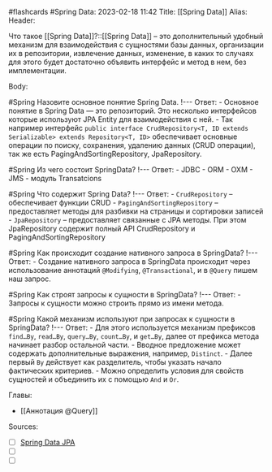 #flashcards #Spring 
Data: 2023-02-18 11:42
Title: [[Spring Data]]
Alias:
Header:

Что такое [[Spring Data]]?::[[Spring Data]] – это дополнительный удобный механизм для взаимодействия с сущностями базы данных, организации их в репозитории, извлечение данных, изменение, в каких то случаях для этого будет достаточно объявить интерфейс и метод в нем, без имплементации.
<!--SR:!2023-11-03,10,250-->



Body:



#Spring 
Назовите основное понятие Spring Data.
!---
Ответ:
	- Основное понятие в Spring Data — это репозиторий. Это несколько интерфейсов которые используют JPA Entity для взаимодействия с ней. 
	- Так например интерфейс `public interface CrudRepository<T, ID extends Serializable> extends Repository<T, ID>` обеспечивает основные операции по поиску, сохранения, удалению данных (CRUD операции), так же есть PagingAndSortingRepository, JpaRepository.
<!--SR:!2023-11-03,10,290-->




#Spring 
Из чего состоит SpringData?
!---
Ответ:
	- JDBC
	- ORM
	- OXM
	- JMS 
	- модуль Transatcions
<!--SR:!2023-11-03,10,230-->



#Spring 
Что содержит Spring Data?
!---
Ответ:
	- `CrudRepository` – обеспечивает функции CRUD
	- `PagingAndSortingRepository` – предоставляет методы для разбивки на страницы и сортировки записей
	- `JpaRepository` – предоставляет связанные с JPA методы. При этом JpaRepository содержит полный API CrudRepository и PagingAndSortingRepository
<!--SR:!2023-11-03,10,270-->



#Spring 
Как происходит создание нативного запроса в SpringData?
!---
Ответ:
	- Создание нативного запроса в SpringData происходит через использование аннотаций `@Modifying`, `@Transactional`, и в `@Query` пишем наш запрос.
<!--SR:!2023-10-29,10,250-->


#Spring 
Как строят запросы к сущности в SpringData?
!---
Ответ:
	- Запросы к сущности можно строить прямо из имени метода.
<!--SR:!2023-11-03,10,350-->


#Spring 
Какой механизм используют при запросах к сущности в SpringData?
!---
Ответ:
	- Для этого используется механизм префиксов `find…By`, `read…By`, `query…By`, `count…By`, и `get…By`, далее от префикса метода начинает разбор остальной части. 
	- Вводное предложение может содержать дополнительные выражения, например, `Distinct`. 
	- Далее первый `By` действует как разделитель, чтобы указать начало фактических критериев. 
	- Можно определить условия для свойств сущностей и объединить их с помощью `And` и `Or`.
<!--SR:!2023-11-04,10,290-->


Главы:
- [[Аннотация @Query]]


Sources:
- [ ] [Spring Data JPA](https://habr.com/ru/articles/435114/)
- [ ] []()
- [ ] []()
